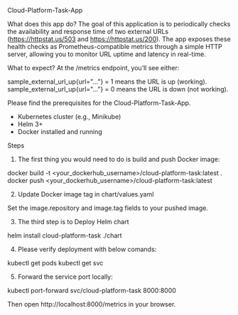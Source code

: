 Cloud-Platform-Task-App

What does this app do?
The goal of this application is to periodically checks the availability and response time of two external URLs (https://httpstat.us/503 and https://httpstat.us/200).
The app exposes these health checks as Prometheus-compatible metrics through a simple HTTP server, allowing you to monitor URL uptime and latency in real-time.

What to expect?
At the /metrics endpoint, you’ll see either:

sample_external_url_up{url="..."} = 1 means the URL is up (working).
sample_external_url_up{url="..."} = 0 means the URL is down (not working).

Please find the prerequisites for the Cloud-Platform-Task-App.

- Kubernetes cluster (e.g., Minikube)
- Helm 3+
- Docker installed and running

Steps
1. The first thing you would need to do is build and push Docker image:

docker build -t <your_dockerhub_username>/cloud-platform-task:latest .
docker push <your_dockerhub_username>/cloud-platform-task:latest

2. Update Docker image tag in chart/values.yaml

Set the image.repository and image.tag fields to your pushed image.

3. The third step is to Deploy Helm chart

helm install cloud-platform-task ./chart

4. Please verify deployment with below comands:

kubectl get pods
kubectl get svc

5. Forward the service port locally:

kubectl port-forward svc/cloud-platform-task 8000:8000

Then open http://localhost:8000/metrics in your browser.
